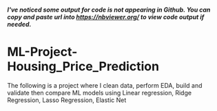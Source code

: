 ##### I've noticed some output for code is not appearing in Github. You can copy and paste url into https://nbviewer.org/ to view code output if needed.


# ML-Project-Housing_Price_Prediction

 The following is a project where I clean data, perform EDA, build and validate then compare ML models using Linear regression, Ridge Regression, Lasso Regression, Elastic Net
